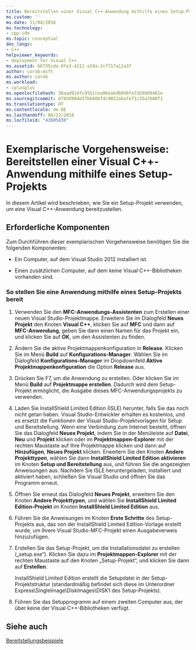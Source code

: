 ```yaml
---
title: Bereitstellen einer Visual C++-Anwendung mithilfe eines Setup-Projekts | Microsoft-Dokumentation
ms.custom: ''
ms.date: 11/04/2016
ms.technology:
- cpp-ide
ms.topic: conceptual
dev_langs:
- C++
helpviewer_keywords:
- deployment for Visual C++
ms.assetid: 66735cda-8fe3-4211-a19a-2cf717a12a3f
author: corob-msft
ms.author: corob
ms.workload:
- cplusplus
ms.openlocfilehash: 36aad914fc9552cea06eabd0898fe33b9b09481e
ms.sourcegitcommit: 6f8dd98de57bb80bf4c9852abafef1c35a7600f1
ms.translationtype: HT
ms.contentlocale: de-DE
ms.lasthandoff: 08/22/2018
ms.locfileid: "42605830"
---
```

# <a name="walkthrough-deploying-a-visual-c-application-by-using-a-setup-project"></a>Exemplarische Vorgehensweise: Bereitstellen einer Visual C++-Anwendung mithilfe eines Setup-Projekts
In diesem Artikel wird beschrieben, wie Sie ein Setup-Projekt verwenden, um eine Visual C++-Anwendung bereitzustellen.  
  
## <a name="prerequisites"></a>Erforderliche Komponenten  
 Zum Durchführen dieser exemplarischen Vorgehensweise benötigen Sie die folgenden Komponenten:  
  
-   Ein Computer, auf dem Visual Studio 2012 installiert ist.  
  
-   Einen zusätzlichen Computer, auf dem keine Visual C++-Bibliotheken vorhanden sind.  
  
### <a name="to-deploy-an-application-by-using-a-setup-project"></a>So stellen Sie eine Anwendung mithilfe eines Setup-Projekts bereit  
  
1.  Verwenden Sie den **MFC-Anwendungs-Assistenten** zum Erstellen einer neuen Visual Studio-Projektmappe. Erweitern Sie im Dialogfeld **Neues Projekt** den Knoten **Visual C++**, klicken Sie auf **MFC** und dann auf **MFC-Anwendung**, geben Sie dann einen Namen für das Projekt ein, und klicken Sie auf **OK**, um den Assistenten zu finden.  
  
2.  Ändern Sie die aktive Projektmappenkonfiguration in **Release**. Klicken Sie im Menü **Build** auf **Konfigurations-Manager**. Wählen Sie im Dialogfeld **Konfigurations-Manager** im Dropdownfeld **Aktive Projektmappenkonfiguration** die Option **Release** aus.  
  
3.  Drücken Sie F7, um die Anwendung zu erstellen. Oder klicken Sie im Menü **Build** auf **Projektmappe erstellen**. Dadurch wird dem Setup-Projekt ermöglicht, die Ausgabe dieses MFC-Anwendungsprojekts zu verwenden.  
  
4.  Laden Sie InstallShield Limited Edition (ISLE) herunter, falls Sie das noch nicht getan haben. Visual Studio-Entwickler erhalten es kostenlos, und es ersetzt die Funktionen der Visual Studio-Projektvorlagen für Setup und Bereitstellung. Wenn eine Verbindung zum Internet besteht, öffnen Sie das Dialogfeld **Neues Projekt**, indem Sie in der Menüleiste auf **Datei**, **Neu** und **Projekt** klicken oder im **Projektmappen-Explorer** mit der rechten Maustaste auf Ihre Projektmappe klicken und dann auf **Hinzufügen**, **Neues Projekt** klicken. Erweitern Sie den Knoten **Andere Projekttypen**, wählen Sie dann **InstallShield Limited Edition aktivieren** im Knoten **Setup und Bereitstellung** aus, und führen Sie die angezeigten Anweisungen aus. Nachdem Sie ISLE heruntergeladen, installiert und aktiviert haben, schließen Sie Visual Studio und öffnen Sie das Programm erneut.  
  
5.  Öffnen Sie erneut das Dialogfeld **Neues Projekt**, erweitern Sie den Knoten **Andere Projekttypen**, und wählen Sie **InstallShield Limited Edition-Projekt** im Knoten **InstallShield Limited Edition** aus.  
  
6.  Führen Sie die Anweisungen im Knoten **Erste Schritte** des Setup-Projekts aus, das von der InstallShield Limited Edition-Vorlage erstellt wurde, um Ihrem Visual Studio-MFC-Projekt einen Ausgabeverweis hinzuzufügen.  
  
7.  Erstellen Sie das Setup-Projekt, um die Installationsdatei zu erstellen („setup.exe“). Klicken Sie dazu im **Projektmappen-Explorer** mit der rechten Maustaste auf den Knoten „Setup-Projekt“, und klicken Sie dann auf **Erstellen**.  
  
     InstallShield Limited Edition erstellt die Setupdatei in der Setup-Projektstruktur (standardmäßig befindet sich diese im Unterordner Express\SingleImage\DiskImages\DISK1 des Setup-Projekts).  
  
8.  Führen Sie das Setupprogramm auf einem zweiten Computer aus, der über keine der Visual C++-Bibliotheken verfügt.  
  
## <a name="see-also"></a>Siehe auch  
 [Bereitstellungsbeispiele](../ide/deployment-examples.md)